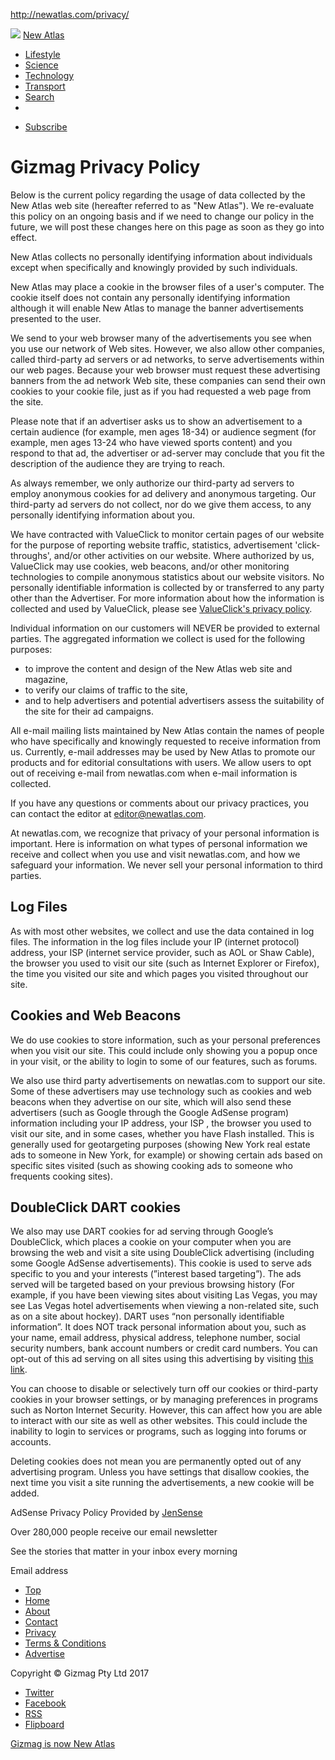 http://newatlas.com/privacy/

![](https://www.facebook.com/tr?id=185498565121014&ev=PageView&noscript=1)
<a href="/" class="header__logo-image" title="Home"><span>New Atlas</span></a>

-   [Lifestyle]()
-   [Science]()
-   [Technology]()
-   [Transport]()
-   [Search]()
-   

<!-- -->

-   <a href="" class="button">Subscribe</a>

Gizmag Privacy Policy
=====================

Below is the current policy regarding the usage of data collected by the New Atlas web site (hereafter referred to as "New Atlas"). We re-evaluate this policy on an ongoing basis and if we need to change our policy in the future, we will post these changes here on this page as soon as they go into effect.

New Atlas collects no personally identifying information about individuals except when specifically and knowingly provided by such individuals.

New Atlas may place a cookie in the browser files of a user's computer. The cookie itself does not contain any personally identifying information although it will enable New Atlas to manage the banner advertisements presented to the user.

We send to your web browser many of the advertisements you see when you use our network of Web sites. However, we also allow other companies, called third-party ad servers or ad networks, to serve advertisements within our web pages. Because your web browser must request these advertising banners from the ad network Web site, these companies can send their own cookies to your cookie file, just as if you had requested a web page from the site.

Please note that if an advertiser asks us to show an advertisement to a certain audience (for example, men ages 18-34) or audience segment (for example, men ages 13-24 who have viewed sports content) and you respond to that ad, the advertiser or ad-server may conclude that you fit the description of the audience they are trying to reach.

As always remember, we only authorize our third-party ad servers to employ anonymous cookies for ad delivery and anonymous targeting. Our third-party ad servers do not collect, nor do we give them access, to any personally identifying information about you.

We have contracted with ValueClick to monitor certain pages of our website for the purpose of reporting website traffic, statistics, advertisement 'click-throughs', and/or other activities on our website. Where authorized by us, ValueClick may use cookies, web beacons, and/or other monitoring technologies to compile anonymous statistics about our website visitors. No personally identifiable information is collected by or transferred to any party other than the Advertiser. For more information about how the information is collected and used by ValueClick, please see [ValueClick's privacy policy](http://www.valueclickmedia.com/member_privacy.shtml).

Individual information on our customers will NEVER be provided to external parties. The aggregated information we collect is used for the following purposes:

-   to improve the content and design of the New Atlas web site and magazine,
-   to verify our claims of traffic to the site,
-   and to help advertisers and potential advertisers assess the suitability of the site for their ad campaigns.

All e-mail mailing lists maintained by New Atlas contain the names of people who have specifically and knowingly requested to receive information from us. Currently, e-mail addresses may be used by New Atlas to promote our products and for editorial consultations with users. We allow users to opt out of receiving e-mail from newatlas.com when e-mail information is collected.

If you have any questions or comments about our privacy practices, you can contact the editor at <editor@newatlas.com>.

At newatlas.com, we recognize that privacy of your personal information is important. Here is information on what types of personal information we receive and collect when you use and visit newatlas.com, and how we safeguard your information. We never sell your personal information to third parties.

Log Files
---------

As with most other websites, we collect and use the data contained in log files. The information in the log files include your IP (internet protocol) address, your ISP (internet service provider, such as AOL or Shaw Cable), the browser you used to visit our site (such as Internet Explorer or Firefox), the time you visited our site and which pages you visited throughout our site.

Cookies and Web Beacons
-----------------------

We do use cookies to store information, such as your personal preferences when you visit our site. This could include only showing you a popup once in your visit, or the ability to login to some of our features, such as forums.

We also use third party advertisements on newatlas.com to support our site. Some of these advertisers may use technology such as cookies and web beacons when they advertise on our site, which will also send these advertisers (such as Google through the Google AdSense program) information including your IP address, your ISP , the browser you used to visit our site, and in some cases, whether you have Flash installed. This is generally used for geotargeting purposes (showing New York real estate ads to someone in New York, for example) or showing certain ads based on specific sites visited (such as showing cooking ads to someone who frequents cooking sites).

DoubleClick DART cookies
------------------------

We also may use DART cookies for ad serving through Google’s DoubleClick, which places a cookie on your computer when you are browsing the web and visit a site using DoubleClick advertising (including some Google AdSense advertisements). This cookie is used to serve ads specific to you and your interests (”interest based targeting”). The ads served will be targeted based on your previous browsing history (For example, if you have been viewing sites about visiting Las Vegas, you may see Las Vegas hotel advertisements when viewing a non-related site, such as on a site about hockey). DART uses “non personally identifiable information”. It does NOT track personal information about you, such as your name, email address, physical address, telephone number, social security numbers, bank account numbers or credit card numbers. You can opt-out of this ad serving on all sites using this advertising by visiting [this link](http://www.doubleclick.com/privacy/dart_adserving.aspx).

You can choose to disable or selectively turn off our cookies or third-party cookies in your browser settings, or by managing preferences in programs such as Norton Internet Security. However, this can affect how you are able to interact with our site as well as other websites. This could include the inability to login to services or programs, such as logging into forums or accounts.

Deleting cookies does not mean you are permanently opted out of any advertising program. Unless you have settings that disallow cookies, the next time you visit a site running the advertisements, a new cookie will be added.

AdSense Privacy Policy Provided by [JenSense](http://www.JenSense.com)

Over 280,000 people receive our email newsletter

See the stories that matter in your inbox every morning

<span>Email address</span>

<span class="Loader Loader--medium"></span>

-   [Top](#)
-   [Home](http://newatlas.com/)
-   [About](http://newatlas.com/about/)
-   [Contact](http://newatlas.com/contact/)
-   [Privacy](http://newatlas.com/privacy/)
-   [Terms & Conditions](http://newatlas.com/termsofuse/)
-   [Advertise](http://newatlas.com/advertise/)

Copyright © Gizmag Pty Ltd 2017

-   [<span>Twitter</span>](https://twitter.com/nwtls "Twitter")
-   [<span>Facebook</span>](https://www.facebook.com/nwtls "Facebook")
-   [<span>RSS</span>](http://newatlas.com/xml/ "RSS")
-   [<span>Flipboard</span>](https://www.flipboard.com/@NewAtlas "Flipboard")

[Gizmag is now New Atlas](http://newatlas.com/gizmag-new-atlas/44665/)


